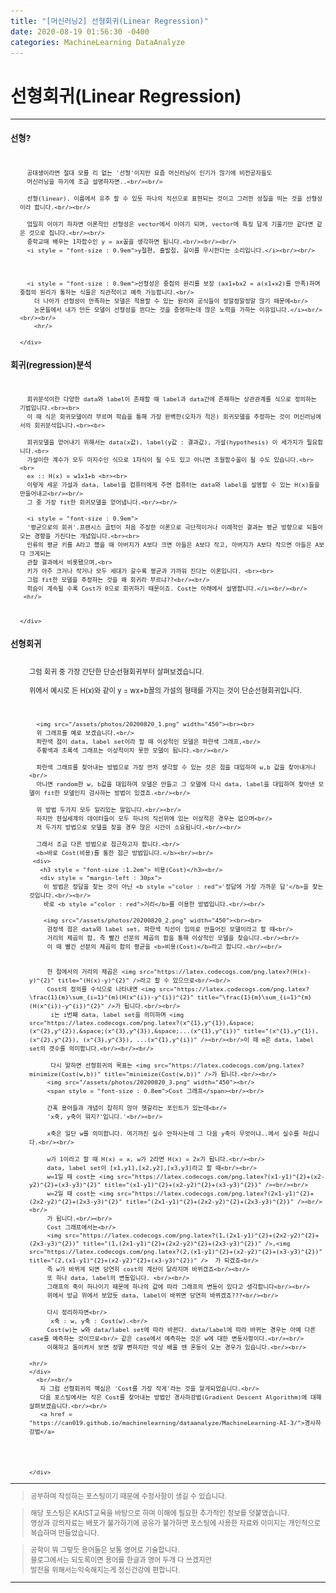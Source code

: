 ```yaml
---
title: "[머신러닝2] 선형회귀(Linear Regression)"
date: 2020-08-19 01:56:30 -0400
categories: MachineLearning DataAnalyze
---
```

# 선형회귀(Linear Regression)

<hr/>
<div style = "font-size :0.8em">
  <div>
    <h3 style = "font-size :1.2em"> 선형?</h3><br/>
    <div style = "margin-left : 3%">

      공대생이라면 절대 모를 리 없는 '선형'이지만 요즘 머신러닝이 인기가 많기에 비전공자들도
      머신러닝을 하기에 조금 설명하자면..<br/><br/>

      선형(linear). 이름에서 유추 할 수 있듯 하나의 직선으로 표현되는 것이고 그러한 성질을 띄는 것을 선형성이라 합니다.<br/><br/>

      엄밀히 이야기 하자면 이론적인 선형성은 vector에서 이야기 되며, vector에 특징 답게 기울기만 같다면 같은 것으로 칩니다.<br/><br/>
      중학교때 배우는 1차함수인 y = ax꼴을 생각하면 됩니다.<br/><br/><br/>
      <i style = "font-size : 0.9em">y절편, 출발점, 길이를 무시한다는 소리입니다.</i><br/><br/>



      <i style = "font-size : 0.9em">선형성은 중첩의 원리를 보장 (ax1+bx2 = a(x1+x2)를 만족)하며 중첩의 원리가 통하는 식들은 직관적이고 예측 가능합니다.<br/>
        더 나아가 선형성이 만족하는 모델은 적용할 수 있는 원리와 공식들이 정말정말정말 많기 때문에<br/>
        논문들에서 내가 만든 모델이 선형성을 띈다는 것을 증명하는데 많은 노력을 가하는 이유입니다.</i><br/><br/><br/>
        <hr/>

    </div>
  </div>
  <div>
    <h3 style = "font-size :1.2em"> 회귀(regression)분석</h3><br/>
    <div style = "margin-left : 3%">


      회귀분석이란 다양한 data와 label이 존재할 때 label과 data간에 존재하는 상관관계를 식으로 정의하는 기법입니다.<br><br>
      이 때 식은 회귀모델이라 부르며 학습을 통해 가장 완벽한(오차가 적은) 회귀모델을 추정하는 것이 머신러닝에서의 회귀분석입니다.<br><br>

      회귀모델을 얻어내기 위해서는 data(x값), label(y값 : 결과값), 가설(hypothesis) 이 세가지가 필요합니다.<br>
      가설이란 계수가 모두 미지수인 식으로 1차식이 될 수도 있고 아니면 초월함수꼴이 될 수도 있습니다.<br><br>
      ex :: H(x) = w1x1+b <br><br>
      이렇게 세운 가설과 data, label을 컴퓨터에게 주면 컴퓨터는 data와 label을 설명할 수 있는 H(x)들을 만들어내고<br/><br/>
      그 중 가장 fit한 회귀모델을 얻어냅니다.<br/><br/>

      <i style = "font-size : 0.9em">
      '평균으로의 회귀'.프랜시스 골턴이 처음 주장한 이론으로 극단적이거나 이례적인 결과는 평균 방향으로 되돌아오는 경향을 가진다는 개념입니다.<br><br>
      인류의 평균 키를 A라고 했을 때 아버지가 A보다 크면 아들은 A보다 작고, 아버지가 A보다 작으면 아들은 A보다 크게되는
      관찰 결과에서 비롯됐으며,<br>
      키가 아주 크거나 작거나 모두 세대가 갈수록 평균과 가까워 진다는 이론입니다. <br><br>
      그럼 fit한 모델을 추정하는 것을 왜 회귀라 부르냐??<br/><br/>
      학습이 계속될 수록 Cost가 0으로 회귀하기 때문이죠. Cost는 아래에서 설명합니다.</i><br/><br/>
     <hr/>


    </div>
  </div>
  <div>
    <h3 style = "font-size :1.2em"> 선형회귀</h3><br/>
    <div style = "margin-left : 30px">
      그럼 회귀 중 가장 간단한 단순선형회귀부터 살펴보겠습니다.<br/><br/>
      위에서 예시로 든 H(x)와 같이 y = wx+b꼴의 가설의 형태를 가지는 것이 단순선형회귀입니다.<br/><br/><br/>

      <img src="/assets/photos/20200820_1.png" width="450"><br><br>
      위 그래프를 예로 보겠습니다.<br/>
      파란색 점이 data, label set이라 할 때 이상적인 모델은 파란색 그래프,<br/>
      주황색과 초록색 그래프는 이상적이지 못한 모델이 됩니다.<br/><br/>

      파란색 그래프를 찾아내는 방법으로 가장 먼저 생각할 수 있는 것은 점을 대입하여 w,b 값을 찾아내거나<br/>
      아니면 random한 w, b값을 대입하여 모델은 만들고 그 모델에 다시 data, label을 대입하여 찾아낸 모델이 fit한 모델인지 검사하는 방법이 있겠죠.<br/><br/>

      위 방법 두가지 모두 일리있는 말입니다.<br/><br/>
      하지만 현실세계의 데이터들이 모두 하나의 직선위에 있는 이상적은 경우는 없으며<br/>
      저 두가지 방법으로 모델을 찾을 경우 많은 시간이 소요됩니다.<br/><br/>

      그래서 조금 다른 방법으로 접근하고자 합니다.<br/>
      <b>바로 Cost(비용)를 통한 접근 방법입니다.</b><br/><br/>
     <div>
       <h3 style = "font-size :1.2em"> 비용(Cost)</h3><br/>
       <div style = "margin-left : 30px">
        이 방법은 정답을 찾는 것이 아닌 <b style ="color : red">'정답에 가장 가까운 답'</b>을 찾는 것입니다.<br/><br/>
        바로 <b style ="color : red">거리</b>를 이용한 방법입니다.<br/><br/>

        <img src="/assets/photos/20200820_2.png" width="450"><br><br>
         검정색 점은 data와 label set, 파란색 직선이 임의로 만들어진 모델이라고 할 때<br/>
         거리의 제곱의 합, 즉 빨간 선분의 제곱의 합을 통해 이상적인 모델을 찾습니다.<br/><br/>
         이 때 빨간 선분의 제곱의 합의 평균을 <b>비용(Cost)</b>라고 합니다.<br/><br/>


         한 점에서의 거리의 제곱은 <img src="https://latex.codecogs.com/png.latex?(H(x)-y)^{2}" title="(H(x)-y)^{2}" />라고 할 수 있으므로<br/><br/>
         Cost의 정의를 수식으로 나타내면 <img src="https://latex.codecogs.com/png.latex?\frac{1}{m}\sum_{i=1}^{m}(H(x^{i})-y^{i})^{2}" title="\frac{1}{m}\sum_{i=1}^{m}(H(x^{i})-y^{i})^{2}" />가 됩니다.<br/><br/>
          i는 i번째 data, label set을 의미하며 <img src="https://latex.codecogs.com/png.latex?(x^{1},y^{1}),&space;(x^{2},y^{2}),&space;(x^{3},y^{3}),&space;...(x^{1},y^{i})" title="(x^{1},y^{1}), (x^{2},y^{2}), (x^{3},y^{3}), ...(x^{1},y^{i})" /><br/><br/>이 때 m은 data, label set의 갯수를 의미합니다.<br/><br/><br/>

          다시 말하면 선형회귀의 목표는 <img src="https://latex.codecogs.com/png.latex?minimize(Cost(w,b))" title="minimize(Cost(w,b))" />가 됩니다.<br/><br/>
         <img src="/assets/photos/20200820_3.png" width="450"><br/>
         <span style = "font-size : 0.8em">Cost 그래프</span><br/><br/>

         간혹 용어들과 개념이 잡히지 않아 헷갈리는 포인트가 있는데<br/>
         'x축, y축이 뭐지?'입니다.'<br/><br/>

         x축은 일단 w를 의미합니다. 여기까진 실수 안하시는데 그 다음 y축이 무엇이냐..에서 실수를 하십니다.<br/><br/>

         w가 1이라고 할 때 H(x) = x, w가 2라면 H(x) = 2x가 됩니다.<br/><br/>
         data, label set이 [x1,y1],[x2,y2],[x3,y3]라고 할 때<br/><br/>
         w=1일 때 cost는 <img src="https://latex.codecogs.com/png.latex?(x1-y1)^{2}+(x2-y2)^{2}+(x3-y3)^{2}" title="(x1-y1)^{2}+(x2-y2)^{2}+(x3-y3)^{2}}" /><br/><br/>
         w=2일 때 cost는 <img src="https://latex.codecogs.com/png.latex?(2x1-y1)^{2}+(2x2-y2)^{2}+(2x3-y3)^{2}" title="(2x1-y1)^{2}+(2x2-y2)^{2}+(2x3-y3)^{2}}" /><br/><br/>
         가 됩니다.<br/><br/>
         Cost 그래프에서는<br/>
         <img src="https://latex.codecogs.com/png.latex?(1,(2x1-y1)^{2}+(2x2-y2)^{2}+(2x3-y3)^{2})" title="(1,(2x1-y1)^{2}+(2x2-y2)^{2}+(2x3-y3)^{2})" />,<img src="https://latex.codecogs.com/png.latex?(2,(x1-y1)^{2}+(x2-y2)^{2}+(x3-y3)^{2})" title="(2,(x1-y1)^{2}+(x2-y2)^{2}+(x3-y3)^{2})" />  가 되겠죠<br/>
         즉 w가 바뀌게 되면 당연히 cost의 계산이 달라지며 바뀌겠죠<br/><br/>
         또 하나 data, label의 변동입니다. <br/><br/>
         그래프의 축이 하나이기 때문에 하나의 값에 따라 그래프의 변동이 있다고 생각합니다<br/><br/>
         위에서 방금 위에서 보았듯 data, label이 바뀌면 당연히 바뀌겠죠???<br/><br/>

         다시 정리하자면<br/>
          x축 : w, y축 : Cost(w).<br/>
         Cost(w)는 w와 data/label set에 따라 바뀐다. data/label에 따라 바뀌는 경우는 아예 다른 case를 예측하는 것이므로<br/> 같은 case에서 예측하는 것은 w에 대한 변동사항이다.<br/><br/>
         이해하고 돌이켜서 보면 정말 뻔하지만 막상 배울 땐 혼동이 오는 경우가 있습니다.<br/><br/>

	<hr/>
    </div>
      <br/><br/>
       자 그럼 선형회귀의 핵심은 'Cost를 가장 작게'라는 것을 알게되었습니다.<br/>
       다음 포스팅에서는 작은 Cost를 찾아내는 방법인 경사하강법(Gradient Descent Algorithm)에 대해 살펴보겠습니다.<br/><br/>
       <a href = "https://can019.github.io/machinelearning/dataanalyze/MachineLearning-AI-3/">경사하강법</a>




    </div>
  </div>


  <hr/>
   <blockquote> 공부하며 작성하는 포스팅이기 때문에 수정사항이 생길 수 있습니다. </blockquote>
  <blockquote>해당 포스팅은 KAIST교육을 바탕으로 하며 이해에 필요한 추가적인 정보를 덧붙였습니다.<br/>
  영상과 강의자료는 배포가 불가하기에 공유가 불가하면 포스팅에 사용한 자료와 이미지는 개인적으로 복습하며 만들었습니다. </blockquote>
  <blockquote> 공학이 뭐 그렇듯 용어들은 보통 영어로 기술합니다.<br/>
    블로그에서는 되도록이면 용어를 한글과 영어 두개 다 쓰겠지만<br/>
    발전을 위해서는익숙해지는게 정신건강에 편합니다.
  </blockquote>
  <hr/>
</div>
